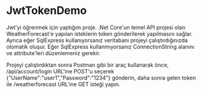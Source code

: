 # JwtTokenDemo

  Jwt'yi öğrenmek için yaptığım proje. .Net Core'un temel API projesi olan WeatherForecast'e yapılan isteklerin token gönderilerek yapılmasını sağlar.
Ayrıca eğer SqlExpress kullanıyorsanız veritabanı projeyi çalıştırdığınızda otomatik oluşur. Eğer SqlExpress kullanmıyorsanız ConnectionString alanını ve attribute'leri düzenlemeniz gerekir.

  Projeyi çalıştırdıktan sonra Postman gibi bir araç kullanarak önce, /api/account/login URL'ine POST'u seçerek {"UserName":"user1","Password":"1234"} gönderin, daha sonra gelen token ile /weatherforecast URL'ine GET isteği yapın. 
